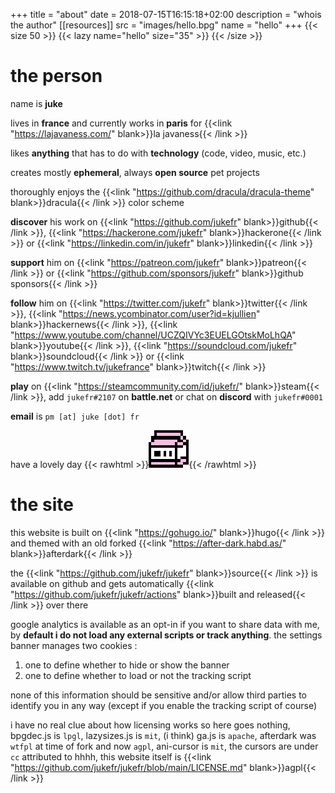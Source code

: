 +++
title = "about"
date = 2018-07-15T16:15:18+02:00
description = "whois the author"
[[resources]]
  src = "images/hello.bpg"
  name = "hello"
+++
{{< size 50 >}}
    {{< lazy name="hello" size="35" >}}
{{< /size >}}

# the person

name is **juke** 

lives in **france** and currently works in **paris** for {{<link "https://lajavaness.com/" blank>}}la javaness{{< /link >}}

likes **anything** that has to do with **technology** (code, video, music, etc.)

creates mostly **ephemeral**, always **open source** pet projects

thoroughly enjoys the {{<link "https://github.com/dracula/dracula-theme" blank>}}dracula{{< /link >}} color scheme

**discover** his work on {{<link "https://github.com/jukefr" blank>}}github{{< /link >}}, {{<link "https://hackerone.com/jukefr" blank>}}hackerone{{< /link >}} or {{<link "https://linkedin.com/in/jukefr" blank>}}linkedin{{< /link >}}

**support** him on {{<link "https://patreon.com/jukefr" blank>}}patreon{{< /link >}} or {{<link "https://github.com/sponsors/jukefr" blank>}}github sponsors{{< /link >}}

**follow** him on {{<link "https://twitter.com/jukefr" blank>}}twitter{{< /link >}}, {{<link "https://news.ycombinator.com/user?id=kjullien" blank>}}hackernews{{< /link >}}, {{<link "https://www.youtube.com/channel/UCZQIVYc3EUELGOtskMoLhQA" blank>}}youtube{{< /link >}}, {{<link "https://soundcloud.com/jukefr" blank>}}soundcloud{{< /link >}} or {{<link "https://www.twitch.tv/jukefrance" blank>}}twitch{{< /link >}}

**play** on {{<link "https://steamcommunity.com/id/jukefr/" blank>}}steam{{< /link >}}, add `jukefr#2107` on **battle.net** or chat on **discord** with `jukefr#0001`

**email** is `pm [at] juke [dot] fr`

have a lovely day {{< rawhtml >}}<img id="site-icon" src="/milk.png" alt="site-icon">{{< /rawhtml >}}

# the site

this website is built on {{<link "https://gohugo.io/" blank>}}hugo{{< /link >}} and themed with an old forked {{<link "https://after-dark.habd.as/" blank>}}afterdark{{< /link >}}

the {{<link "https://github.com/jukefr/jukefr" blank>}}source{{< /link >}} is available on github and gets automatically {{<link "https://github.com/jukefr/jukefr/actions" blank>}}built and released{{< /link >}} over there

google analytics is available as an opt-in if you want to share data with me, by **default i do not load any external scripts or track anything**. the settings banner manages two cookies : 
1. one to define whether to hide or show the banner
2. one to define whether to load or not the tracking script

none of this information should be sensitive and/or allow third parties to identify you in any way (except if you enable the tracking script of course)

i have no real clue about how licensing works so here goes nothing, bpgdec.js is `lpgl`, lazysizes.js is `mit`, (i think) ga.js is `apache`, afterdark was `wtfpl` at time of fork and now `agpl`, ani-cursor is `mit`, the cursors are under `cc` attributed to hhhh, this website itself is {{<link "https://github.com/jukefr/jukefr/blob/main/LICENSE.md" blank>}}agpl{{< /link >}}